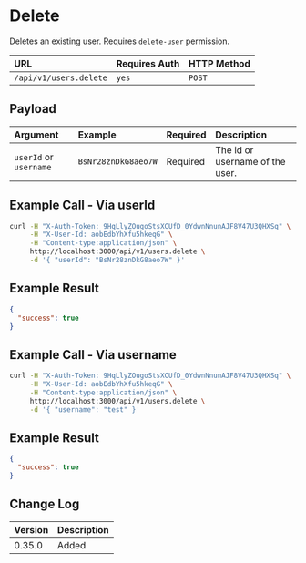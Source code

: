 # Delete

Deletes an existing user. Requires `delete-user` permission.

| URL | Requires Auth | HTTP Method |
| :--- | :--- | :--- |
| `/api/v1/users.delete` | `yes` | `POST` |

## Payload

| Argument | Example | Required | Description |
| :--- | :--- | :--- | :--- |
| `userId` or `username` | `BsNr28znDkG8aeo7W` | Required | The id or username of the user. |

## Example Call - Via userId

```bash
curl -H "X-Auth-Token: 9HqLlyZOugoStsXCUfD_0YdwnNnunAJF8V47U3QHXSq" \
     -H "X-User-Id: aobEdbYhXfu5hkeqG" \
     -H "Content-type:application/json" \
     http://localhost:3000/api/v1/users.delete \
     -d '{ "userId": "BsNr28znDkG8aeo7W" }'
```

## Example Result

```json
{
  "success": true
}
```

## Example Call - Via username

```bash
curl -H "X-Auth-Token: 9HqLlyZOugoStsXCUfD_0YdwnNnunAJF8V47U3QHXSq" \
     -H "X-User-Id: aobEdbYhXfu5hkeqG" \
     -H "Content-type:application/json" \
     http://localhost:3000/api/v1/users.delete \
     -d '{ "username": "test" }'
```

## Example Result

```json
{
  "success": true
}
```

## Change Log

| Version | Description |
| :--- | :--- |
| 0.35.0 | Added |
